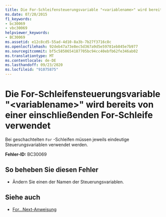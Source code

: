 ```yaml
---
title: Die For-Schleifensteuerungsvariable "<variablename>" wird bereits von einer einschließenden For-Schleife verwendet
ms.date: 07/20/2015
f1_keywords:
- bc30069
- vbc30069
helpviewer_keywords:
- BC30069
ms.assetid: e12c8cd5-55ad-4d10-8a3b-7b27f3716c8c
ms.openlocfilehash: 92deb47a73e8ec5d367a9d5e59781eb845e7b977
ms.sourcegitcommit: bf5c5850654187705bc94cc40ebfb62fe346ab02
ms.translationtype: MT
ms.contentlocale: de-DE
ms.lasthandoff: 09/23/2020
ms.locfileid: "91075875"
---
```

# <a name="for-loop-control-variable-variablename-already-in-use-by-an-enclosing-for-loop"></a>Die For-Schleifensteuerungsvariable "\<variablename>" wird bereits von einer einschließenden For-Schleife verwendet

Bei geschachtelten `For` -Schleifen müssen jeweils eindeutige Steuerungsvariablen verwendet werden.  
  
 **Fehler-ID:** BC30069  
  
## <a name="to-correct-this-error"></a>So beheben Sie diesen Fehler  
  
- Ändern Sie einen der Namen der Steuerungsvariablen.  
  
## <a name="see-also"></a>Siehe auch

- [For...Next-Anweisung](../language-reference/statements/for-next-statement.md)
